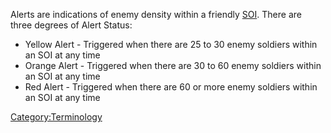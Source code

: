 Alerts are indications of enemy density within a friendly
[SOI](/SOI "wikilink"). There are three degrees of Alert Status:

- Yellow Alert - Triggered when there are 25 to 30 enemy soldiers
  within an SOI at any time
- Orange Alert - Triggered when there are 30 to 60 enemy soldiers
  within an SOI at any time
- Red Alert - Triggered when there are 60 or more enemy soldiers
  within an SOI at any time

[Category:Terminology](/Category:Terminology "wikilink")
